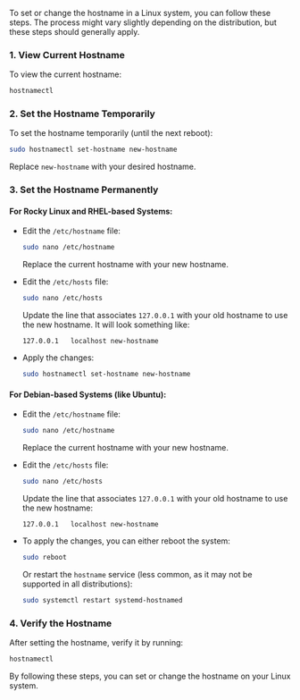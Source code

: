 To set or change the hostname in a Linux system, you can follow these steps. The process might vary slightly depending on the distribution, but these steps should generally apply.

### 1. **View Current Hostname**
   To view the current hostname:
   ```bash
   hostnamectl
   ```

### 2. **Set the Hostname Temporarily**
   To set the hostname temporarily (until the next reboot):
   ```bash
   sudo hostnamectl set-hostname new-hostname
   ```

   Replace `new-hostname` with your desired hostname.

### 3. **Set the Hostname Permanently**

   #### For **Rocky Linux** and **RHEL-based** Systems:
   - Edit the `/etc/hostname` file:
     ```bash
     sudo nano /etc/hostname
     ```
     Replace the current hostname with your new hostname.

   - Edit the `/etc/hosts` file:
     ```bash
     sudo nano /etc/hosts
     ```
     Update the line that associates `127.0.0.1` with your old hostname to use the new hostname. It will look something like:
     ```
     127.0.0.1   localhost new-hostname
     ```

   - Apply the changes:
     ```bash
     sudo hostnamectl set-hostname new-hostname
     ```

   #### For **Debian-based** Systems (like Ubuntu):
   - Edit the `/etc/hostname` file:
     ```bash
     sudo nano /etc/hostname
     ```
     Replace the current hostname with your new hostname.

   - Edit the `/etc/hosts` file:
     ```bash
     sudo nano /etc/hosts
     ```
     Update the line that associates `127.0.0.1` with your old hostname to use the new hostname:
     ```
     127.0.0.1   localhost new-hostname
     ```

   - To apply the changes, you can either reboot the system:
     ```bash
     sudo reboot
     ```

     Or restart the `hostname` service (less common, as it may not be supported in all distributions):
     ```bash
     sudo systemctl restart systemd-hostnamed
     ```

### 4. **Verify the Hostname**
   After setting the hostname, verify it by running:
   ```bash
   hostnamectl
   ```

By following these steps, you can set or change the hostname on your Linux system.
